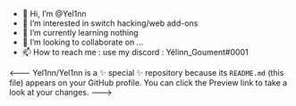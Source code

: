 - 👋 Hi, I’m @Yel1nn
- 👀 I’m interested in switch hacking/web add-ons
- 🌱 I’m currently learning nothing
- 💞️ I’m looking to collaborate on ...
- 📫 How to reach me : use my discord : Yélinn_Goument#0001

<---
Yel1nn/Yel1nn is a ✨ special ✨ repository because its `README.md` (this file) appears on your GitHub profile.
You can click the Preview link to take a look at your changes.
--->
